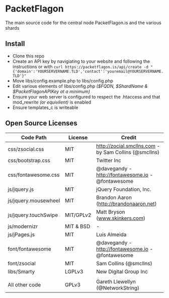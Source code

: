PacketFlagon
============

The main source code for the central node PacketFlagon.is and the various shards

Install
---------------
* Clone this repo
* Create an API key by navigiating to your website and following the instructions or with ```curl https://packetflagon.is/api/create -d "{'domain':'YOURSERVERNAME.TLD','contact':'youremail@YOURSERVERNAME.TLD'}"```
* Move libs/config.example.php to libs/config.php
* Edit various elements of libs/config.php _($FQDN, $ShardName & $PacketFlagonAPIKey at a minimum)_
* Ensure your web server is configured to respect the .htaccess and that mod_rewrite _(or equivilent)_ is enabled
* Ensure templates_c is writeable

Open Source Licenses
----------
| Code Path		| License	| Credit |
|-----------------------|---------------|--------|
|css/zsocial.css	| MIT		| http://zocial.smcllns.com - by Sam Collins (@smcllns)|
|css/bootstrap.css	| MIT		| Twitter Inc|
|css/fontawesome.css	| MIT		| @davegandy - http://fontawesome.io - @fontawesome|
|js/jquery.js		| MIT		| jQuery Foundation, Inc.|
|js/jquery.mousewheel	| MIT		| Brandon Aaron (http://brandonaaron.net)|
|js/jquery.touchSwipe	| MIT/GPLv2	| Matt Bryson (www.skinkers.com)|
|js/modernizr		| MIT & BSD	| - |
|js/jPages.js		| MIT		| Luís Almeida|
|font/fontawesome	| MIT		| @davegandy - http://fontawesome.io - @fontawesome|
|font/zsocial		| MIT		| Sam Collins (@smcllns)|  
|libs/Smarty		| LGPLv3	| New Digital Group Inc|
|			| 		| | 
|All other code		| GPLv3		|Gareth Llewellyn (@NetworkString)|
